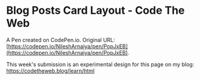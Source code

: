 # Blog Posts Card Layout - Code The Web

A Pen created on CodePen.io. Original URL: [https://codepen.io/NileshArnaiya/pen/PopJxEB](https://codepen.io/NileshArnaiya/pen/PopJxEB).

This week's submission is an experimental design for this page on my blog: https://codetheweb.blog/learn/html
